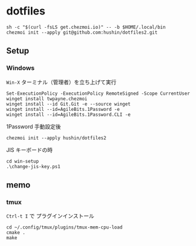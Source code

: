 # dotfiles

```
sh -c "$(curl -fsLS get.chezmoi.io)" -- -b $HOME/.local/bin
chezmoi init --apply git@github.com:hushin/dotfiles2.git
```

## Setup

### Windows

`Win-X` ターミナル（管理者）を立ち上げて実行

```
Set-ExecutionPolicy -ExecutionPolicy RemoteSigned -Scope CurrentUser
winget install twpayne.chezmoi
winget install --id Git.Git -e --source winget
winget install --id=AgileBits.1Password -e
winget install --id=AgileBits.1Password.CLI -e
```

1Password 手動設定後

```
chezmoi init --apply hushin/dotfiles2
```

JIS キーボードの時

```
cd win-setup
.\change-jis-key.ps1
```

## memo

### tmux

`Ctrl-t I` で プラグインインストール

```
cd ~/.config/tmux/plugins/tmux-mem-cpu-load
cmake .
make
```
